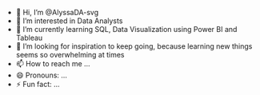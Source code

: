 - 👋 Hi, I’m @AlyssaDA-svg
- 👀 I’m interested in Data Analysts
- 🌱 I’m currently learning SQL, Data Visualization using Power BI and Tableau
- 💞️ I’m looking for inspiration to keep going, because learning new things seems so overwhelming at times
- 📫 How to reach me ...
- 😄 Pronouns: ...
- ⚡ Fun fact: ...

<!---
AlyssaDA-svg/AlyssaDA-svg is a ✨ special ✨ repository because its `README.md` (this file) appears on your GitHub profile.
You can click the Preview link to take a look at your changes.
--->
